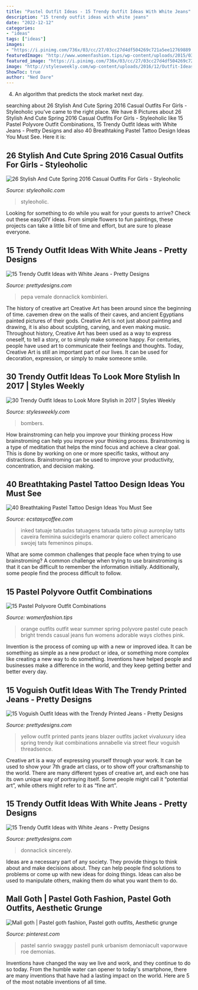 ```yaml
---
title: "Pastel Outfit Ideas - 15 Trendy Outfit Ideas With White Jeans"
description: "15 trendy outfit ideas with white jeans"
date: "2022-12-12"
categories:
- "ideas"
tags: ["ideas"]
images:
- "https://i.pinimg.com/736x/03/cc/27/03cc27d4df504269c721a5ee12769889.jpg"
featuredImage: "http://www.womenfashion.tips/wp-content/uploads/2015/03/ca4da454cc56cffd760304db4677b806.jpg"
featured_image: "https://i.pinimg.com/736x/03/cc/27/03cc27d4df504269c721a5ee12769889.jpg"
image: "http://stylesweekly.com/wp-content/uploads/2016/12/Outfit-Ideas-for-Women_2017_19.jpg"
ShowToc: true
author: "Ned Dare"
---
```



4. An algorithm that predicts the stock market next day.

	

		
searching about 26 Stylish And Cute Spring 2016 Casual Outfits For Girls - Styleoholic you've came to the right place. We have 8 Pictures about 26 Stylish And Cute Spring 2016 Casual Outfits For Girls - Styleoholic like 15 Pastel Polyvore Outfit Combinations, 15 Trendy Outfit Ideas with White Jeans - Pretty Designs and also 40 Breathtaking Pastel Tattoo Design Ideas You Must See. Here it is:
		
    
## 26 Stylish And Cute Spring 2016 Casual Outfits For Girls - Styleoholic

<img loading=lazy src="https://i.styleoholic.com/2016/02/stylish-and-cute-spring-2016-casual-outfits-for-girls-3.jpg" onerror="this.onerror=null;this.src='https://tse2.mm.bing.net/th?id=OIP.7SRuZc5nzxJaxYyJGowCPgHaMW&amp;pid=15.1';" alt="26 Stylish And Cute Spring 2016 Casual Outfits For Girls - Styleoholic">

_Source: styleoholic.com_

>styleoholic. 

	

Looking for something to do while you wait for your guests to arrive? Check out these easyDIY ideas. From simple flowers to fun paintings, these projects can take a little bit of time and effort, but are sure to please everyone.

    
## 15 Trendy Outfit Ideas With White Jeans - Pretty Designs

<img loading=lazy src="http://www.prettydesigns.com/wp-content/uploads/2014/06/White-Jeans-Outfit-Idea-with-Plaid-Blouse.jpg" onerror="this.onerror=null;this.src='https://tse3.mm.bing.net/th?id=OIP.b_5ACRFrs47ahJ_A3HeFdgHaLG&amp;pid=15.1';" alt="15 Trendy Outfit Ideas with White Jeans - Pretty Designs">

_Source: prettydesigns.com_

>pepa vemale donnaclick kombinleri. 

	

The history of creative art
Creative Art has been around since the beginning of time. cavemen drew on the walls of their caves, and ancient Egyptians painted pictures of their gods. Creative Art is not just about painting and drawing, it is also about sculpting, carving, and even making music.
Throughout history, Creative Art has been used as a way to express oneself, to tell a story, or to simply make someone happy. For centuries, people have used art to communicate their feelings and thoughts. Today, Creative Art is still an important part of our lives. It can be used for decoration, expression, or simply to make someone smile.

    
## 30 Trendy Outfit Ideas To Look More Stylish In 2017 | Styles Weekly

<img loading=lazy src="http://stylesweekly.com/wp-content/uploads/2016/12/Outfit-Ideas-for-Women_2017_19.jpg" onerror="this.onerror=null;this.src='https://tse4.mm.bing.net/th?id=OIP.8mRiM0lG22_imPQUX_6cCgHaOn&amp;pid=15.1';" alt="30 Trendy Outfit Ideas to Look More Stylish in 2017 | Styles Weekly">

_Source: stylesweekly.com_

>bombers. 

	

How brainstroming can help you improve your thinking process
How brainstroming can help you improve your thinking process. Brainstroming is a type of meditation that helps the mind focus and achieve a clear goal. This is done by working on one or more specific tasks, without any distractions. Brainstroming can be used to improve your productivity, concentration, and decision making.

    
## 40 Breathtaking Pastel Tattoo Design Ideas You Must See

<img loading=lazy src="https://www.ecstasycoffee.com/wp-content/uploads/2017/03/Sexy-tattoos.jpg" onerror="this.onerror=null;this.src='https://tse1.mm.bing.net/th?id=OIP.mn9CDKJcp5ZCFju_W8uLYgHaLL&amp;pid=15.1';" alt="40 Breathtaking Pastel Tattoo Design Ideas You Must See">

_Source: ecstasycoffee.com_

>inked tatuaje tatuadas tatuagens tatuada tatto pinup auronplay tatts caveira feminina suicidegirls enamorar quiero collect americano swojej tats femeninos pinups. 

	

What are some common challenges that people face when trying to use brainstroming?
A common challenge when trying to use brainstroming is that it can be difficult to remember the information initially. Additionally, some people find the process difficult to follow.

    
## 15 Pastel Polyvore Outfit Combinations

<img loading=lazy src="http://www.womenfashion.tips/wp-content/uploads/2015/03/ca4da454cc56cffd760304db4677b806.jpg" onerror="this.onerror=null;this.src='https://tse1.mm.bing.net/th?id=OIP.d9Er54v0XIqoHRxHQA5CGwHaLV&amp;pid=15.1';" alt="15 Pastel Polyvore Outfit Combinations">

_Source: womenfashion.tips_

>orange outfits outfit wear summer spring polyvore pastel cute peach bright trends casual jeans fun womens adorable ways clothes pink. 

	

Invention is the process of coming up with a new or improved idea. It can be something as simple as a new product or idea, or something more complex like creating a new way to do something. Inventions have helped people and businesses make a difference in the world, and they keep getting better and better every day.

    
## 15 Voguish Outfit Ideas With The Trendy Printed Jeans - Pretty Designs

<img loading=lazy src="http://www.prettydesigns.com/wp-content/uploads/2014/07/Printed-Pants-Outfit-Idea-with-Yellow-Blazer.jpg" onerror="this.onerror=null;this.src='https://tse2.mm.bing.net/th?id=OIP.dqJazmIM8bFluZTHS8hkFAHaLG&amp;pid=15.1';" alt="15 Voguish Outfit Ideas with the Trendy Printed Jeans - Pretty Designs">

_Source: prettydesigns.com_

>yellow outfit printed pants jeans blazer outfits jacket vivaluxury idea spring trendy ikat combinations annabelle via street fleur voguish threadsence. 

	

Creative art is a way of expressing yourself through your work. It can be used to show your 7th grade art class, or to show off your craftsmanship to the world. There are many different types of creative art, and each one has its own unique way of portraying itself. Some people might call it “potential art”, while others might refer to it as “fine art”.

    
## 15 Trendy Outfit Ideas With White Jeans - Pretty Designs

<img loading=lazy src="http://www.prettydesigns.com/wp-content/uploads/2014/06/White-Jeans-Outfit-Idea-with-Bright-Colored-Blouse.jpg" onerror="this.onerror=null;this.src='https://tse1.mm.bing.net/th?id=OIP.0f1ZJPHhEeSAJCbhYC49RQHaKj&amp;pid=15.1';" alt="15 Trendy Outfit Ideas with White Jeans - Pretty Designs">

_Source: prettydesigns.com_

>donnaclick sincerely. 

	

Ideas are a necessary part of any society. They provide things to think about and make decisions about. They can help people find solutions to problems or come up with new ideas for doing things. Ideas can also be used to manipulate others, making them do what you want them to do.

    
## Mall Goth | Pastel Goth Fashion, Pastel Goth Outfits, Aesthetic Grunge

<img loading=lazy src="https://i.pinimg.com/736x/03/cc/27/03cc27d4df504269c721a5ee12769889.jpg" onerror="this.onerror=null;this.src='https://tse1.mm.bing.net/th?id=OIP.r084Krp_CAPGVJc2kXLFSQHaMY&amp;pid=15.1';" alt="Mall goth | Pastel goth fashion, Pastel goth outfits, Aesthetic grunge">

_Source: pinterest.com_

>pastel sanrio swaggy pastell punk urbanism demoniacult vaporwave roe demonias. 

	

Inventions have changed the way we live and work, and they continue to do so today. From the humble water can opener to today's smartphone, there are many inventions that have had a lasting impact on the world. Here are 5 of the most notable inventions of all time.

